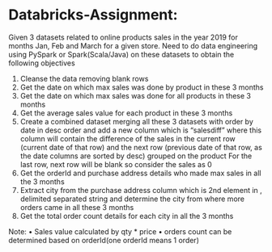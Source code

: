 # Databricks-Assignment:

Given 3 datasets related to online products sales in the year 2019 for months Jan, Feb and March for a given store. 
Need to do data engineering using PySpark or Spark(Scala/Java) on these datasets to obtain the following objectives
1.	Cleanse the data removing blank rows 
2.	Get the date on which max sales was done by product in these 3 months
3.	Get the date on which max sales was done for all products in these 3 months
4.	Get the average sales value for each product in these 3 months
5.	Create a combined dataset merging all these 3 datasets with order by date in desc order and add a new column which is “salesdiff” where this column will contain the difference of the sales in the current row (current date of that row) and the next row (previous date of that row, as the date columns are sorted by desc) grouped on the product
For the last row, next row will be blank so consider the sales as 0
6.	Get the orderId and purchase address details who made max sales in all the 3 months
7.	Extract city from the purchase address column which is 2nd element in , delimited separated string and determine the city from where more orders came in all these 3 months
8.	Get the total order count details for each city in all the 3 months

Note: 
•	Sales value calculated by qty * price
•	orders count can be determined based on orderId(one orderId means 1 order)

